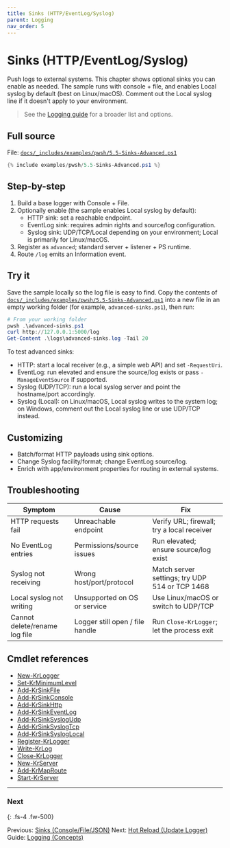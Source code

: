 ```yaml
---
title: Sinks (HTTP/EventLog/Syslog)
parent: Logging
nav_order: 5
---
```


# Sinks (HTTP/EventLog/Syslog)

Push logs to external systems. This chapter shows optional sinks you can enable
as needed. The sample runs with console + file, and enables Local syslog by
default (best on Linux/macOS). Comment out the Local syslog line if it doesn't
apply to your environment.

> See the [Logging guide](/guides/logging) for a broader list and options.

## Full source

File: [`docs/_includes/examples/pwsh/5.5-Sinks-Advanced.ps1`][5.5-Sinks-Advanced.ps1]

```powershell
{% include examples/pwsh/5.5-Sinks-Advanced.ps1 %}
```

## Step-by-step

1. Build a base logger with Console + File.
2. Optionally enable (the sample enables Local syslog by default):
   - HTTP sink: set a reachable endpoint.
   - EventLog sink: requires admin rights and source/log configuration.
   - Syslog sink: UDP/TCP/Local depending on your environment; Local is
       primarily for Linux/macOS.
3. Register as `advanced`; standard server + listener + PS runtime.
4. Route `/log` emits an Information event.

## Try it

Save the sample locally so the log file is easy to find. Copy the contents of
[`docs/_includes/examples/pwsh/5.5-Sinks-Advanced.ps1`][5.5-Sinks-Advanced.ps1] into a new file in an
empty working folder (for example, `advanced-sinks.ps1`), then run:

```powershell
# From your working folder
pwsh .\advanced-sinks.ps1
curl http://127.0.0.1:5000/log
Get-Content .\logs\advanced-sinks.log -Tail 20
```

To test advanced sinks:

- HTTP: start a local receiver (e.g., a simple web API) and set `-RequestUri`.
- EventLog: run elevated and ensure the source/log exists or pass `-ManageEventSource` if supported.
- Syslog (UDP/TCP): run a local syslog server and point the hostname/port accordingly.
- Syslog (Local): on Linux/macOS, Local syslog writes to the system log; on
   Windows, comment out the Local syslog line or use UDP/TCP instead.

## Customizing

- Batch/format HTTP payloads using sink options.
- Change Syslog facility/format; change EventLog source/log.
- Enrich with app/environment properties for routing in external systems.

## Troubleshooting

| Symptom                       | Cause                           | Fix                                            |
|-------------------------------|---------------------------------|------------------------------------------------|
| HTTP requests fail            | Unreachable endpoint            | Verify URL; firewall; try a local receiver     |
| No EventLog entries           | Permissions/source issues       | Run elevated; ensure source/log exist          |
| Syslog not receiving          | Wrong host/port/protocol        | Match server settings; try UDP 514 or TCP 1468 |
| Local syslog not writing      | Unsupported on OS or service    | Use Linux/macOS or switch to UDP/TCP           |
| Cannot delete/rename log file | Logger still open / file handle | Run `Close-KrLogger`; let the process exit     |

## Cmdlet references

- [New-KrLogger][New-KrLogger]
- [Set-KrMinimumLevel][Set-KrMinimumLevel]
- [Add-KrSinkFile][Add-KrSinkFile]
- [Add-KrSinkConsole][Add-KrSinkConsole]
- [Add-KrSinkHttp][Add-KrSinkHttp]
- [Add-KrSinkEventLog][Add-KrSinkEventLog]
- [Add-KrSinkSyslogUdp][Add-KrSinkSyslogUdp]
- [Add-KrSinkSyslogTcp][Add-KrSinkSyslogTcp]
- [Add-KrSinkSyslogLocal][Add-KrSinkSyslogLocal]
- [Register-KrLogger][Register-KrLogger]
- [Write-KrLog][Write-KrLog]
- [Close-KrLogger][Close-KrLogger]
- [New-KrServer][New-KrServer]
- [Add-KrMapRoute][Add-KrMapRoute]
- [Start-KrServer][Start-KrServer]

---

### Next

{: .fs-4 .fw-500}

Previous: [Sinks (Console/File/JSON)](./4.Sinks)
Next: [Hot Reload (Update Logger)](./6.Hot-Reload)
Guide: [Logging (Concepts)](/guides/logging)

[5.5-Sinks-Advanced.ps1]: /_includes/examples/pwsh/5.5-Sinks-Advanced.ps1
[New-KrLogger]: /pwsh/cmdlets/New-KrLogger
[Set-KrMinimumLevel]: /pwsh/cmdlets/Set-KrMinimumLevel
[Add-KrSinkFile]: /pwsh/cmdlets/Add-KrSinkFile
[Add-KrSinkConsole]: /pwsh/cmdlets/Add-KrSinkConsole
[Add-KrSinkHttp]: /pwsh/cmdlets/Add-KrSinkHttp
[Add-KrSinkEventLog]: /pwsh/cmdlets/Add-KrSinkEventLog
[Add-KrSinkSyslogUdp]: /pwsh/cmdlets/Add-KrSinkSyslogUdp
[Add-KrSinkSyslogTcp]: /pwsh/cmdlets/Add-KrSinkSyslogTcp
[Add-KrSinkSyslogLocal]: /pwsh/cmdlets/Add-KrSinkSyslogLocal
[Register-KrLogger]: /pwsh/cmdlets/Register-KrLogger
[Write-KrLog]: /pwsh/cmdlets/Write-KrLog
[New-KrServer]: /pwsh/cmdlets/New-KrServer
[Add-KrMapRoute]: /pwsh/cmdlets/Add-KrMapRoute
[Start-KrServer]: /pwsh/cmdlets/Start-KrServer
[Close-KrLogger]: /pwsh/cmdlets/Close-KrLogger
